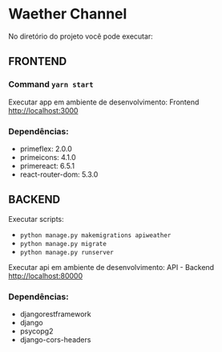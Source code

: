 # Waether Channel

No diretório do projeto você pode executar:

## FRONTEND
### Command `yarn start`

Executar app em ambiente de desenvolvimento:
Frontend [http://localhost:3000](http://localhost:3000)

### Dependências:
- primeflex: 2.0.0
- primeicons: 4.1.0
- primereact: 6.5.1
- react-router-dom: 5.3.0

## BACKEND
Executar scripts:
- `python manage.py makemigrations apiweather`
- `python manage.py migrate`  
- `python manage.py runserver`

Executar api em ambiente de desenvolvimento:
API - Backend [http://localhost:80000](http://localhost:8000)
### Dependências:
- djangorestframework
- django
- psycopg2
- django-cors-headers
